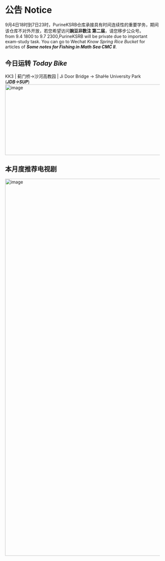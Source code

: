 # 公告 Notice
9月4日18时到7日23时，PurineKSRB仓库承接具有时间连续性的重要学务，期间该仓库不对外开放，若您希望访问**豌豆非数注 第二届**，请您移步公众号。  
from 9.4 1800 to 9.7 2300,PurineKSRB will be private due to important exam-study task. You can go to Wechat *Know Spring Rice Bucket* for articles of ***Some notes for Fishing in Math Sea CMC II***.

## 今日运转 *Today Bike*

KK3 | 蓟门桥→沙河高教园 | Ji Door Bridge → ShaHe University Park (***JDB→SUP***)  
<img width="960" height="230" alt="image" src="https://github.com/user-attachments/assets/11739531-8b3b-4d0a-a200-b7d70f0f4251" />


## 本月度推荐电视剧

<img width="690" height="1227" alt="image" src="https://github.com/user-attachments/assets/9ddae847-958d-4f91-8039-21022ede5e24" />


<!--
**PurineAcO/PurineAcO** is a ✨ _special_ ✨ repository because its `README.md` (this file) appears on your GitHub profile.

Here are some ideas to get you started:

- 🔭 I’m currently working on ...
- 🌱 I’m currently learning ...
- 👯 I’m looking to collaborate on ...
- 🤔 I’m looking for help with ...
- 💬 Ask me about ...
- 📫 How to reach me: ...
- 😄 Pronouns: ...
- ⚡ Fun fact: ...
-->
